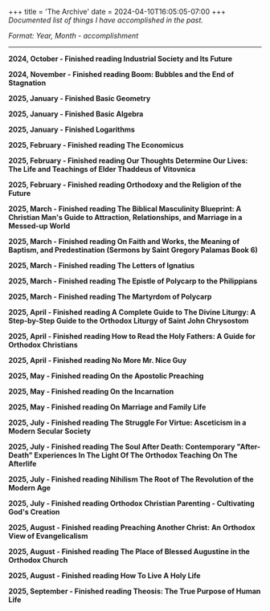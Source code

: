 +++
title = 'The Archive'
date = 2024-04-10T16:05:05-07:00
+++
*Documented list of things I have accomplished in the past.*

*Format: Year, Month - accomplishment*

---
**2024, October - Finished reading Industrial Society and Its Future**

**2024, November - Finished reading Boom: Bubbles and the End of Stagnation**

**2025, January - Finished Basic Geometry**

**2025, January - Finished Basic Algebra**

**2025, January - Finished Logarithms**

**2025, February - Finished reading The Economicus**

**2025, February - Finished reading Our Thoughts Determine Our Lives: The Life and Teachings of Elder Thaddeus of Vitovnica**

**2025, February - Finished reading Orthodoxy and the Religion of the Future**

**2025, March - Finished reading The Biblical Masculinity Blueprint: A Christian Man's Guide to Attraction, Relationships, and Marriage in a Messed-up World**

**2025, March - Finished reading On Faith and Works, the Meaning of Baptism, and Predestination (Sermons by Saint Gregory Palamas Book 6)**

**2025, March - Finished reading The Letters of Ignatius**

**2025, March - Finished reading The Epistle of Polycarp to the Philippians**

**2025, March - Finished reading The Martyrdom of Polycarp**

**2025, April - Finished reading A Complete Guide to The Divine Liturgy: A Step-by-Step Guide to the Orthodox Liturgy of Saint John Chrysostom**

**2025, April - Finished reading How to Read the Holy Fathers: A Guide for Orthodox Christians**

**2025, April - Finished reading No More Mr. Nice Guy**

**2025, May - Finished reading On the Apostolic Preaching**

**2025, May - Finished reading On the Incarnation**

**2025, May - Finished reading On Marriage and Family Life**

**2025, July - Finished reading The Struggle For Virtue: Asceticism in a Modern Secular Society**

**2025, July - Finished reading The Soul After Death: Contemporary "After-Death" Experiences In The Light Of The Orthodox Teaching On The Afterlife**

**2025, July - Finished reading Nihilism The Root of The Revolution of the Modern Age**

**2025, July - Finished reading Orthodox Christian Parenting - Cultivating God's Creation**

**2025, August - Finished reading Preaching Another Christ: An Orthodox View of Evangelicalism**

**2025, August - Finished reading The Place of Blessed Augustine in the Orthodox Church**

**2025, August - Finished reading How To Live A Holy Life**

**2025, September - Finished reading Theosis: The True Purpose of Human Life**


